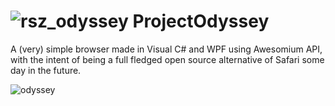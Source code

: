 # ![rsz_odyssey](https://cloud.githubusercontent.com/assets/11179699/9668096/37c4f4c4-529d-11e5-8e07-23e9fdafcb03.png) ProjectOdyssey
A (very) simple browser made in Visual C# and WPF using Awesomium API, with the intent of being a full fledged open source alternative of Safari some day in the future.


![odyssey](https://cloud.githubusercontent.com/assets/11179699/9668213/f10b6b52-529d-11e5-8ccb-8b609d5a9574.PNG)

